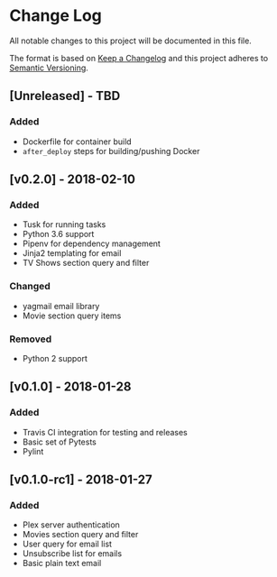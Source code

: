 # Change Log
All notable changes to this project will be documented in this file.

The format is based on [Keep a Changelog](http://keepachangelog.com/)
and this project adheres to [Semantic Versioning](http://semver.org/).

## [Unreleased] - TBD
### Added
- Dockerfile for container build
- `after_deploy` steps for building/pushing Docker

## [v0.2.0] - 2018-02-10
### Added
- Tusk for running tasks
- Python 3.6 support
- Pipenv for dependency management
- Jinja2 templating for email
- TV Shows section query and filter

### Changed
- yagmail email library
- Movie section query items

### Removed
- Python 2 support

## [v0.1.0] - 2018-01-28
### Added
- Travis CI integration for testing and releases
- Basic set of Pytests
- Pylint

## [v0.1.0-rc1] - 2018-01-27
### Added
- Plex server authentication
- Movies section query and filter
- User query for email list
- Unsubscribe list for emails
- Basic plain text email
